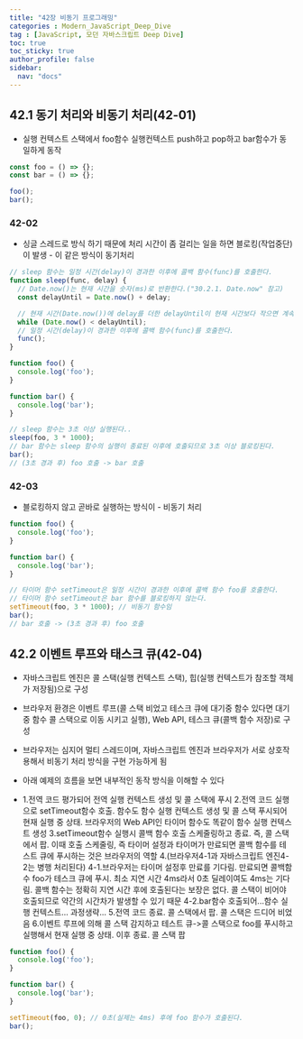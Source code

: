 ```yaml
---
title: "42장 비동기 프로그래밍"
categories : Modern_JavaScript_Deep_Dive
tag : [JavaScript, 모던 자바스크립트 Deep Dive]
toc: true
toc_sticky: true
author_profile: false
sidebar:
  nav: "docs"
---
```


## 42.1 동기 처리와 비동기 처리(42-01)

* 실행 컨텍스트 스택에서 foo함수 실행컨텍스트 push하고 pop하고 bar함수가 동일하게 동작

```javascript
const foo = () => {};
const bar = () => {};

foo();
bar();
```

### 42-02

* 싱글 스레드로 방식 하기 때문에 처리 시간이 좀 걸리는 일을 하면 블로킹(작업중단)이 발생 - 이 같은 방식이 동기처리

```javascript
// sleep 함수는 일정 시간(delay)이 경과한 이후에 콜백 함수(func)를 호출한다.
function sleep(func, delay) {
  // Date.now()는 현재 시간을 숫자(ms)로 반환한다.("30.2.1. Date.now" 참고)
  const delayUntil = Date.now() + delay;

  // 현재 시간(Date.now())에 delay를 더한 delayUntil이 현재 시간보다 작으면 계속 반복한다.
  while (Date.now() < delayUntil);
  // 일정 시간(delay)이 경과한 이후에 콜백 함수(func)를 호출한다.
  func();
}

function foo() {
  console.log('foo');
}

function bar() {
  console.log('bar');
}

// sleep 함수는 3초 이상 실행된다..
sleep(foo, 3 * 1000);
// bar 함수는 sleep 함수의 실행이 종료된 이후에 호출되므로 3초 이상 블로킹된다.
bar();
// (3초 경과 후) foo 호출 -> bar 호출
```

### 42-03

* 블로킹하지 않고 곧바로 실행하는 방식이 - 비동기 처리

```javascript
function foo() {
  console.log('foo');
}

function bar() {
  console.log('bar');
}

// 타이머 함수 setTimeout은 일정 시간이 경과한 이후에 콜백 함수 foo를 호출한다.
// 타이머 함수 setTimeout은 bar 함수를 블로킹하지 않는다.
setTimeout(foo, 3 * 1000); // 비동기 함수임
bar();
// bar 호출 -> (3초 경과 후) foo 호출
```

## 42.2 이벤트 루프와 태스크 큐(42-04)

* 자바스크립트 엔진은 콜 스택(실행 컨텍스트 스택), 힙(실행 컨텍스트가 참조할 객체가 저장됨)으로 구성

* 브라우저 환경은 이벤트 루프(콜 스택 비었고 테스크 큐에 대기중 함수 있다면 대기중 함수 콜 스택으로 이동 시키고 실행), Web API, 테스크 큐(콜백 함수 저장)로 구성

* 브라우저는 심지어 멀티 스레드이며, 자바스크립트 엔진과 브라우저가 서로 상호작용해서 비동기 처리 방식을 구현 가능하게 됨

* 아래 예제의 흐름을 보면 내부적인 동작 방식을 이해할 수 있다

* 1.전역 코드 평가되어 전역 실행 컨텍스트 생성 및 콜 스택에 푸시
  2.전역 코드 실행으로 setTimeout함수 호출. 함수도 함수 실행 컨텍스트 생성 및 콜 스택 푸시되어 현재 실행 중 상태. 브라우저의 Web API인 타이머 함수도 똑같이 함수 실행 컨텍스트 생성
  3.setTimeout함수 실행시 콜백 함수 호출 스케줄링하고 종료. 즉, 콜 스택에서 팝. 이때 호출 스케줄링, 즉 타이머 설정과 타이머가 만료되면 콜백 함수를 테스트 큐에 푸시하는 것은 브라우저의 역할
  4.(브라우저4-1과 자바스크립트 엔진4-2는 병행 처리된다)
  4-1.브라우저는 타이머 설정후 만료를 기다림. 만료되면 콜백함수 foo가 테스크 큐에 푸시. 최소 지연 시간 4ms라서 0초 딜레이여도 4ms는 기다림. 콜백 함수는 정확히 지연 시간 후에 호출된다는 보장은 없다. 콜 스택이 비어야 호출되므로 약간의 시간차가 발생할 수 있기 때문
  4-2.bar함수 호출되어...함수 실행 컨텍스트... 과정생략...
  5.전역 코드 종료. 콜 스택에서 팝. 콜 스택은 드디어 비었음
  6.이벤트 루프에 의해 콜 스택 감지하고 테스트 큐->콜 스택으로 foo를 푸시하고 실행해서 현재 실행 중 상태. 이후 종료. 콜 스택 팝


```javascript
function foo() {
  console.log('foo');
}

function bar() {
  console.log('bar');
}

setTimeout(foo, 0); // 0초(실제는 4ms) 후에 foo 함수가 호출된다.
bar();
```

